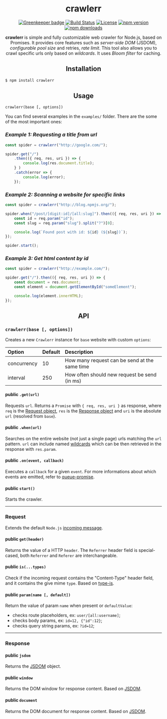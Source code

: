 <div align="center">
  <h1>crawlerr</h1>

[![Greenkeeper badge](https://badges.greenkeeper.io/Bartozzz/crawlerr.svg)](https://greenkeeper.io/)
[![Build Status](https://img.shields.io/travis/Bartozzz/crawlerr.svg)](https://travis-ci.org/Bartozzz/crawlerr/)
[![License](https://img.shields.io/github/license/Bartozzz/crawlerr.svg)](LICENSE)
[![npm version](https://img.shields.io/npm/v/crawlerr.svg)](https://www.npmjs.com/package/crawlerr)
[![npm downloads](https://img.shields.io/npm/dt/crawlerr.svg)](https://www.npmjs.com/package/crawlerr)
  <br>

**crawlerr** is simple and fully customizable web crawler for Node.js, based on Promises. It provides core features such as *server-side DOM* (JSDOM), *configurable pool size* and retries, *rate limit*. This tool also allows you to crawl specific urls only based on *wildcards*. It uses *Bloom filter* for caching.
</div>

<h2 align="center">Installation</h2>

```bash
$ npm install crawlerr
```

<h2 align="center">Usage</h2>

`crawlerr(base [, options])`

You can find several examples in the `examples/` folder. There are the some of the most important ones:

### *Example 1: Requesting a title from url*

```javascript
const spider = crawlerr("http://google.com/");

spider.get("/")
    .then(({ req, res, uri }) => {
        console.log(res.document.title);
    } )
    .catch(error => {
        console.log(error);
    });
```

### *Example 2: Scanning a website for specific links*

```javascript
const spider = crawlerr("http://blog.npmjs.org/");

spider.when("/post/[digit:id]/[all:slug]").then(({ req, res, uri }) => {
    const id = req.param("id");
    const slug = req.param("slug").split("?")[0];

    console.log(`Found post with id: ${id} (${slug})`);
});

spider.start();
```

### *Example 3: Get html content by id*

```javascript
const spider = crawlerr("http://example.com/");

spider.get("/").then(({ req, res, uri }) => {
    const document = res.document;
    const element = document.getElementById("someElement");

    console.log(element.innerHTML);
});
```

<h2 align="center">API</h2>

### `crawlerr(base [, options])`

Creates a new `Crawlerr` instance for `base` website with custom `options`:

| Option      | Default | Description                                    |
|:------------|:--------|:-----------------------------------------------|
| concurrency | 10      | How many request can be send at the same time  |
| interval    | 250     | How often should new request be send (in ms)   |

#### **public** `.get(url)`

Requests `url`. Returns a `Promise` with `{ req, res, uri }` as response, where `req` is the [Request object](#request), `res` is the [Response object](#response) and `uri` is the absolute `url` (resolved from `base`).

#### **public** `.when(url)`

Searches on the entire website (not just a single page) urls matching the `url` pattern. `url` can include named [wildcards](https://github.com/Bartozzz/wildcard-named) which can be then retrieved in the response with `res.param`.

#### **public** `.on(event, callback)`

Executes a `callback` for a given `event`. For more informations about which events are emitted, refer to [queue-promise](https://github.com/Bartozzz/queue-promise).

#### **public** `start()`

Starts the crawler.

---

### Request

Extends the default `Node.js` [incoming message](https://nodejs.org/api/http.html#http_class_http_incomingmessage).

#### **public** `get(header)`

Returns the value of a HTTP `header`. The `Referrer` header field is special-cased, both `Referrer` and `Referer` are interchangeable.

#### **public** `is(...types)`

Check if the incoming request contains the "Content-Type" header field, and it contains the give mime `type`. Based on [type-is](https://www.npmjs.com/package/type-is).

#### **public** `param(name [, default])`

Return the value of param `name` when present or `defaultValue`:
- checks route placeholders, ex: `user/[all:username]`;
- checks body params, ex: `id=12, {"id":12}`;
- checks query string params, ex: `?id=12`;

---

### Response

#### **public** `jsdom`

Returns the [JSDOM](https://www.npmjs.com/package/jsdom) object.

#### **public** `window`

Returns the DOM window for response content. Based on [JSDOM](https://www.npmjs.com/package/jsdom).

#### **public** `document`

Returns the DOM document for response content. Based on [JSDOM](https://www.npmjs.com/package/jsdom).
